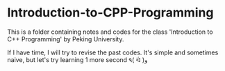 # Introduction-to-CPP-Programming

This is a folder containing notes and codes for the class 'Introduction to C++ Programming' by Peking University.

If I have time, I will try to revise the past codes. It's simple and sometimes naive, but let's try learning 1 more second ٩( ᐛ )و
